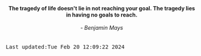
<div align="center"><b><span>The tragedy of life doesn't lie in not reaching your goal. The tragedy lies in having no goals to reach.</span></b><br><br><i> - Benjamin Mays</i></div>
<br><br><kbd>Last updated:Tue Feb 20 12:09:22 2024</kbd>
